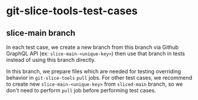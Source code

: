 # git-slice-tools-test-cases

## slice-main branch

In each test case, we create a new branch from this branch via Github GraphQL API (ex: `slice-main-<unique-key>`) then use that branch in tests instead of using this branch directly.

In this branch, we prepare files which are needed for testing overriding behavior in `git-slice-tools` `pull` jobs. For other test cases, we recommend to create new `slice-main-<unique-key>` from `sliced-main` branch, so we don't need to perform `pull` job before performing test cases.
